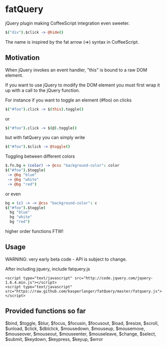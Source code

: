 # fatQuery #

jQuery plugin making CoffeeScript integration even sweeter.

```coffeescript
$("div").$click -> @hide()
```

The name is inspired by the fat arrow (=>) syntax in CoffeeScript.

## Motivation ##

When jQuery invokes an event handler, "this" is bound to a raw DOM element.

If you want to use jQuery to modify the DOM element you must first wrap
it up with a call to the jQuery function. 

For instance if you want to toggle an element (#foo) on clicks

```coffeescript 
$("#foo").click -> $(this).toggle()
```
  
or

```coffeescript
$("#foo").click -> $(@).toggle()
```

but with fatQuery you can simply write

```coffeescript
$("#foo").$click -> @toggle()
```
    
Toggling between different colors

```coffeescript
$.fn.bg = (color) -> @css "background-color": color
$("#foo").$toggle(
 -> @bg "blue"
 -> @bg "white"
 -> @bg "red")
```

or even

```coffeescript
bg = (c) -> -> @css "background-color": c
$("#foo").$toggle(
  bg "blue"
  bg "white"
  bg "red")
```

higher order functions FTW!

## Usage ##
WARNING: very early beta code - API is subject to change.

After including jquery, include fatquery.js

```
<script type="text/javascript" src="http://code.jquery.com/jquery-1.6.4.min.js"></script>
<script type="text/javascript" src="https://raw.github.com/kasperlanger/fatQuery/master/fatquery.js"></script>
```

## Provided functions so far ##

$bind, $toggle, $blur, $focus, $focusin, $focusout, $load, $resize, $scroll, 
$unload, $click, $dblclick, $mousedown, $mouseup, $mousemove, $mouseover, 
$mouseout, $mouseenter, $mouseleave, $change, $select, $submit, $keydown,
$keypress, $keyup, $error

